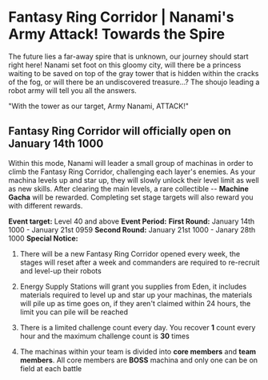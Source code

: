 # Fantasy Ring Corridor | Nanami's Army Attack! Towards the Spire

The future lies a far-away spire that is unknown, our journey should start right here! Nanami set foot on this gloomy city, will there be a princess waiting to be saved on top of the gray tower that is hidden within the cracks of the fog, or will there be an undiscovered treasure...? The shoujo leading a robot army will tell you all the answers.

"With the tower as our target, Army Nanami, ATTACK!"

## Fantasy Ring Corridor will officially open on January 14th 1000

Within this mode, Nanami will leader a small group of machinas in order to climb the Fantasy Ring Corridor, challenging each layer's enemies. As your machina levels up and star up, they will slowly unlock their level limit as well as new skills. After clearing the main levels, a rare collectible -- **Machine Gacha** will be rewarded. Completing set stage targets will also reward you with different rewards.

**Event target:** Level 40 and above
**Event Period:** 
**First Round:** January 14th 1000 - January 21st 0959
**Second Round:** January 21st 1000 - Janary 28th 1000
**Special Notice:**
1) There will be a new Fantasy Ring Corridor opened every week, the stages will reset after a week and commanders are required to re-recruit and level-up their robots

2) Energy Supply Stations will grant you supplies from Eden, it includes materials required to level up and star up your machinas, the materials will pile up as time goes on, if they aren't claimed within 24 hours, the limit you can pile will be reached

3) There is a limited challenge count every day. You recover **1** count every hour and the maximum challenge count is **30** times

4) The machinas within your team is divided into **core members** and **team members**. All core members are **BOSS** machina and only one can be on field at each battle
